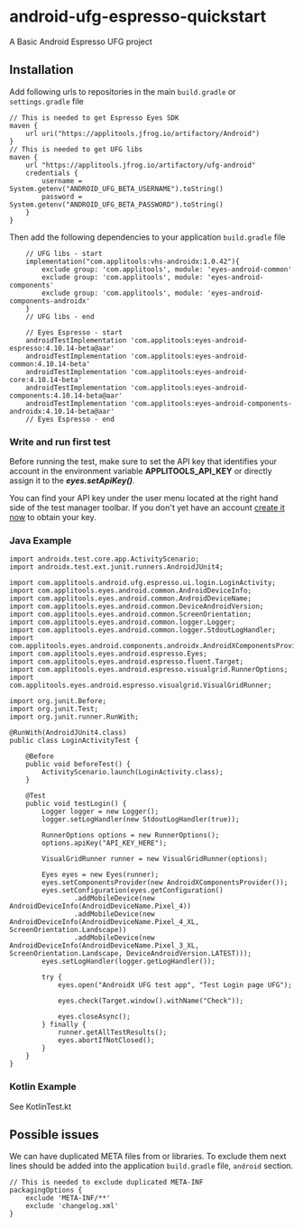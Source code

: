 # android-ufg-espresso-quickstart
A Basic Android Espresso UFG project


## Installation

Add following urls to repositories in the main `build.gradle` or `settings.gradle` file
```
// This is needed to get Espresso Eyes SDK 
maven {
    url uri("https://applitools.jfrog.io/artifactory/Android")
}
// This is needed to get UFG libs
maven {
    url "https://applitools.jfrog.io/artifactory/ufg-android"
    credentials {
        username = System.getenv("ANDROID_UFG_BETA_USERNAME").toString()
        password = System.getenv("ANDROID_UFG_BETA_PASSWORD").toString()
    }
}
```

Then add the following dependencies to your application `build.gradle` file
```
    // UFG libs - start
    implementation("com.applitools:vhs-androidx:1.0.42"){
        exclude group: 'com.applitools', module: 'eyes-android-common'
        exclude group: 'com.applitools', module: 'eyes-android-components'
        exclude group: 'com.applitools', module: 'eyes-android-components-androidx'
    }
    // UFG libs - end
    
    // Eyes Espresso - start
    androidTestImplementation 'com.applitools:eyes-android-espresso:4.10.14-beta@aar'
    androidTestImplementation 'com.applitools:eyes-android-common:4.10.14-beta'
    androidTestImplementation 'com.applitools:eyes-android-core:4.10.14-beta'
    androidTestImplementation 'com.applitools:eyes-android-components:4.10.14-beta@aar'
    androidTestImplementation 'com.applitools:eyes-android-components-androidx:4.10.14-beta@aar'
    // Eyes Espresso - end
```

### Write and run first test

Before running the test, make sure to set the API key that identifies your account in the environment variable
**APPLITOOLS_API_KEY** or directly assign it to the ***eyes.setApiKey()***.

You can find your API key under the user menu located at the right hand side of the test manager toolbar.
If you don't yet have an account [create it now](https://applitools.com/users/register) to obtain your key.

### Java Example

```
import androidx.test.core.app.ActivityScenario;
import androidx.test.ext.junit.runners.AndroidJUnit4;

import com.applitools.android.ufg.espresso.ui.login.LoginActivity;
import com.applitools.eyes.android.common.AndroidDeviceInfo;
import com.applitools.eyes.android.common.AndroidDeviceName;
import com.applitools.eyes.android.common.DeviceAndroidVersion;
import com.applitools.eyes.android.common.ScreenOrientation;
import com.applitools.eyes.android.common.logger.Logger;
import com.applitools.eyes.android.common.logger.StdoutLogHandler;
import com.applitools.eyes.android.components.androidx.AndroidXComponentsProvider;
import com.applitools.eyes.android.espresso.Eyes;
import com.applitools.eyes.android.espresso.fluent.Target;
import com.applitools.eyes.android.espresso.visualgrid.RunnerOptions;
import com.applitools.eyes.android.espresso.visualgrid.VisualGridRunner;

import org.junit.Before;
import org.junit.Test;
import org.junit.runner.RunWith;

@RunWith(AndroidJUnit4.class)
public class LoginActivityTest {

    @Before
    public void beforeTest() {
        ActivityScenario.launch(LoginActivity.class);
    }

    @Test
    public void testLogin() {
        Logger logger = new Logger();
        logger.setLogHandler(new StdoutLogHandler(true));

        RunnerOptions options = new RunnerOptions();
        options.apiKey("API_KEY_HERE");

        VisualGridRunner runner = new VisualGridRunner(options);

        Eyes eyes = new Eyes(runner);
        eyes.setComponentsProvider(new AndroidXComponentsProvider());
        eyes.setConfiguration(eyes.getConfiguration()
                .addMobileDevice(new AndroidDeviceInfo(AndroidDeviceName.Pixel_4))
                .addMobileDevice(new AndroidDeviceInfo(AndroidDeviceName.Pixel_4_XL, ScreenOrientation.Landscape))
                .addMobileDevice(new AndroidDeviceInfo(AndroidDeviceName.Pixel_3_XL, ScreenOrientation.Landscape, DeviceAndroidVersion.LATEST)));
        eyes.setLogHandler(logger.getLogHandler());

        try {
            eyes.open("AndroidX UFG test app", "Test Login page UFG");

            eyes.check(Target.window().withName("Check"));

            eyes.closeAsync();
        } finally {
            runner.getAllTestResults();
            eyes.abortIfNotClosed();
        }
    }
}
```

### Kotlin Example
See KotlinTest.kt


## Possible issues

We can have duplicated META files from or libraries. To exclude them next lines should be added into the application `build.gradle` file, `android` section. 
```
// This is needed to exclude duplicated META-INF
packagingOptions {
    exclude 'META-INF/**'
    exclude 'changelog.xml'
}
```
